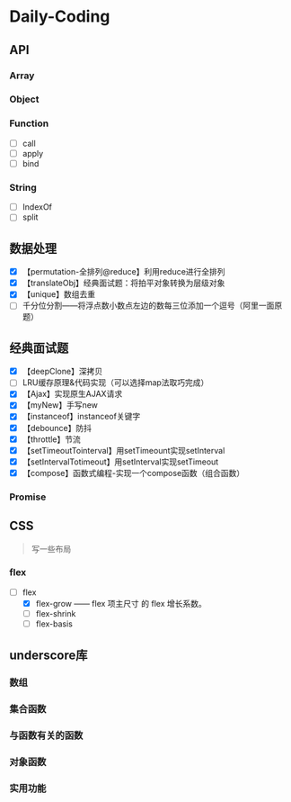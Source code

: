 # Daily-Coding

## API

### Array

### Object

### Function

- [ ] call
- [ ] apply
- [ ] bind

### String

- [ ] IndexOf
- [ ] split

## 数据处理

- [x] 【permutation-全排列@reduce】利用reduce进行全排列
- [x] 【translateObj】经典面试题：将拍平对象转换为层级对象
- [x] 【unique】数组去重
- [ ] 千分位分割——将浮点数小数点左边的数每三位添加一个逗号（阿里一面原题）

## 经典面试题

- [x] 【deepClone】深拷贝
- [ ] LRU缓存原理&代码实现（可以选择map法取巧完成）
- [x] 【Ajax】实现原生AJAX请求
- [x] 【myNew】手写new
- [x] 【instanceof】instanceof关键字
- [x] 【debounce】防抖
- [x] 【throttle】节流
- [x] 【setTimeoutTointerval】用setTimeount实现setInterval
- [x] 【setIntervalTotimeout】用setInterval实现setTimeout
- [x] 【compose】函数式编程-实现一个compose函数（组合函数）

### Promise

## CSS

> 写一些布局

### flex

- [ ] flex
  - [x] flex-grow —— flex 项主尺寸 的 flex 增长系数。
  - [ ] flex-shrink
  - [ ] flex-basis

## underscore库

### 数组

### 集合函数

### 与函数有关的函数

### 对象函数

### 实用功能
